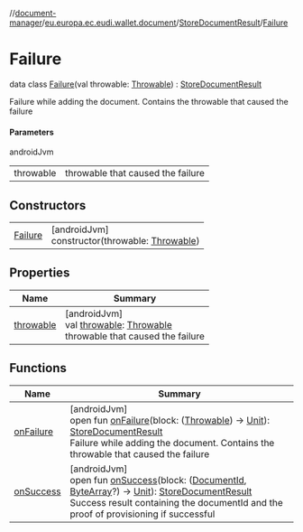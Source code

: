 //[document-manager](../../../../index.md)/[eu.europa.ec.eudi.wallet.document](../../index.md)/[StoreDocumentResult](../index.md)/[Failure](index.md)

# Failure

data class [Failure](index.md)(val
throwable: [Throwable](https://kotlinlang.org/api/latest/jvm/stdlib/kotlin/-throwable/index.html)) : [StoreDocumentResult](../index.md)

Failure while adding the document. Contains the throwable that caused the failure

#### Parameters

androidJvm

|           |                                   |
|-----------|-----------------------------------|
| throwable | throwable that caused the failure |

## Constructors

|                        |                                                                                                                                |
|------------------------|--------------------------------------------------------------------------------------------------------------------------------|
| [Failure](-failure.md) | [androidJvm]<br>constructor(throwable: [Throwable](https://kotlinlang.org/api/latest/jvm/stdlib/kotlin/-throwable/index.html)) |

## Properties

| Name                      | Summary                                                                                                                                                                    |
|---------------------------|----------------------------------------------------------------------------------------------------------------------------------------------------------------------------|
| [throwable](throwable.md) | [androidJvm]<br>val [throwable](throwable.md): [Throwable](https://kotlinlang.org/api/latest/jvm/stdlib/kotlin/-throwable/index.html)<br>throwable that caused the failure |

## Functions

| Name                          | Summary                                                                                                                                                                                                                                                                                                                                                                                                             |
|-------------------------------|---------------------------------------------------------------------------------------------------------------------------------------------------------------------------------------------------------------------------------------------------------------------------------------------------------------------------------------------------------------------------------------------------------------------|
| [onFailure](../on-failure.md) | [androidJvm]<br>open fun [onFailure](../on-failure.md)(block: ([Throwable](https://kotlinlang.org/api/latest/jvm/stdlib/kotlin/-throwable/index.html)) -&gt; [Unit](https://kotlinlang.org/api/latest/jvm/stdlib/kotlin/-unit/index.html)): [StoreDocumentResult](../index.md)<br>Failure while adding the document. Contains the throwable that caused the failure                                                 |
| [onSuccess](../on-success.md) | [androidJvm]<br>open fun [onSuccess](../on-success.md)(block: ([DocumentId](../../-document-id/index.md), [ByteArray](https://kotlinlang.org/api/latest/jvm/stdlib/kotlin/-byte-array/index.html)?) -&gt; [Unit](https://kotlinlang.org/api/latest/jvm/stdlib/kotlin/-unit/index.html)): [StoreDocumentResult](../index.md)<br>Success result containing the documentId and the proof of provisioning if successful |
